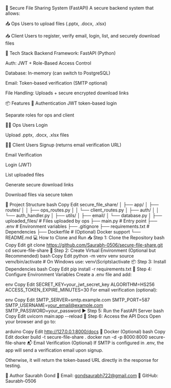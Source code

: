 📁 Secure File Sharing System (FastAPI) A secure backend system that allows:

📤 Ops Users to upload files (.pptx, .docx, .xlsx)

📥 Client Users to register, verify email, login, list, and securely download files

🚀 Tech Stack Backend Framework: FastAPI (Python)

Auth: JWT + Role-Based Access Control

Database: In-memory (can switch to PostgreSQL)

Email: Token-based verification (SMTP optional)

File Handling: Uploads + secure encrypted download links

📦 Features 🔐 Authentication JWT token-based login

Separate roles for ops and client

🧑‍💼 Ops Users Login

Upload .pptx, .docx, .xlsx files

🧑‍💻 Client Users Signup (returns email verification URL)

Email Verification

Login (JWT)

List uploaded files

Generate secure download links

Download files via secure token

📂 Project Structure bash Copy Edit secure_file_share/ │ ├── app/ │ ├── routes/ │ │ ├── ops_routes.py │ │ └── client_routes.py │ ├── auth/ │ │ └── auth_handler.py │ ├── utils/ │ ├── email/ │ └── database.py │ ├── uploaded_files/ # Files uploaded by ops ├── main.py # Entry point ├── .env # Environment variables ├── .gitignore ├── requirements.txt # Dependencies ├── Dockerfile # (Optional) Docker support └── README.md 💻 How to Clone and Run 📥 Step 1: Clone the Repository bash Copy Edit git clone https://github.com/Saurabh-0506/secure-file-share.git cd secure-file-share 🧪 Step 2: Create Virtual Environment (Optional but Recommended) bash Copy Edit python -m venv venv source venv/bin/activate # On Windows use: venv\Scripts\activate 📦 Step 3: Install Dependencies bash Copy Edit pip install -r requirements.txt 🔐 Step 4: Configure Environment Variables Create a .env file and add:

env Copy Edit SECRET_KEY=your_jwt_secret_key ALGORITHM=HS256 ACCESS_TOKEN_EXPIRE_MINUTES=30 For email verification (optional):

env Copy Edit SMTP_SERVER=smtp.example.com SMTP_PORT=587 SMTP_USERNAME=your_email@example.com SMTP_PASSWORD=your_password ▶️ Step 5: Run the FastAPI Server bash Copy Edit uvicorn main:app --reload 📂 Step 6: Access the API Docs Open your browser and go to:

arduino Copy Edit http://127.0.0.1:8000/docs 🐳 Docker (Optional) bash Copy Edit docker build -t secure-file-share . docker run -d -p 8000:8000 secure-file-share 📬 Email Verification (Optional) If SMTP is configured in .env, the app will send a verification email upon signup.

Otherwise, it will return the token-based URL directly in the response for testing.

🙋 Author Saurabh Gond 📧 Email: gondsaurabh722@gmail.com 🔗 GitHub: Saurabh-0506